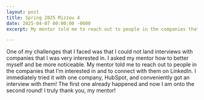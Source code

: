 ```yaml
---
layout: post
title: Spring 2025 Mizzou 4
date: 2025-04-07 00:00:00 -0600
excerpt: My mentor told me to reach out to people in the companies that I’m interested in and to connect with them on LinkedIn. I immediately tried it with one company, HubSpot, and conveniently got an interview with them! The first one already happened and now I am onto the second round! I truly thank you!

---
```


One of my challenges that I faced was that I could not land interviews with companies that I was very interested in. I asked my mentor how to better myself and be more noticeable. My mentor told me to reach out to people in the companies that I’m interested in and to connect with them on LinkedIn. I immediately tried it with one company, HubSpot, and conveniently got an interview with them! The first one already happened and now I am onto the second round! I truly thank you, my mentor!
